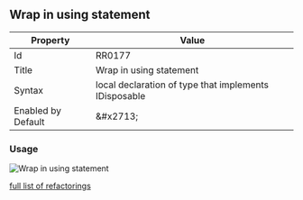 ## Wrap in using statement

| Property | Value |
| -------- | ----- |
| Id | RR0177 |
| Title | Wrap in using statement |
| Syntax | local declaration of type that implements IDisposable |
| Enabled by Default | &\#x2713; |

### Usage

![Wrap in using statement](../../images/refactorings/WrapInUsingStatement.png)

[full list of refactorings](Refactorings.md)